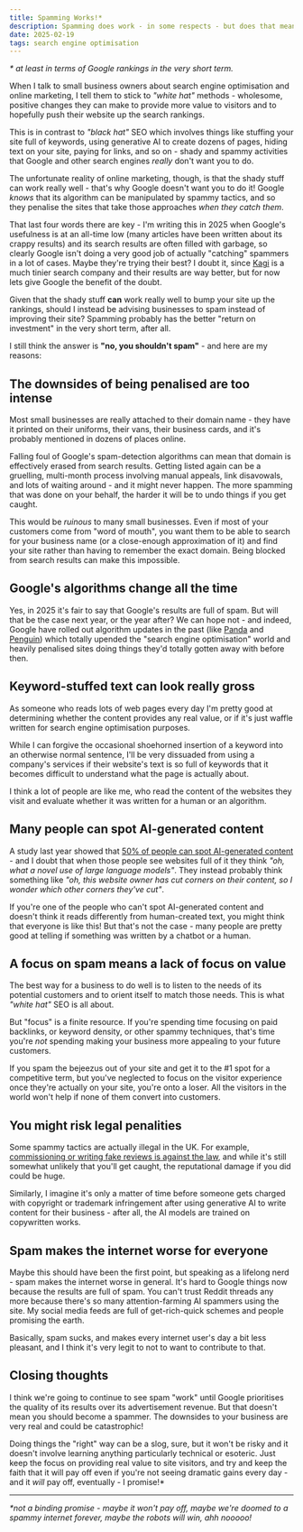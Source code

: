 ```yaml
---
title: Spamming Works!*
description: Spamming does work - in some respects - but does that mean you should become a spammer?
date: 2025-02-19
tags: search engine optimisation
---
```


_\* at least in terms of Google rankings in the very short term._

When I talk to small business owners about search engine optimisation and online marketing, I tell them to stick to _"white hat"_ methods - wholesome, positive changes they can make to provide more value to visitors and to hopefully push their website up the search rankings.

This is in contrast to _"black hat"_ SEO which involves things like stuffing your site full of keywords, using generative AI to create dozens of pages, hiding text on your site, paying for links, and so on - shady and spammy activities that Google and other search engines _really_ don't want you to do.

The unfortunate reality of online marketing, though, is that the shady stuff can work really well - that's why Google doesn't want you to do it! Google _knows_ that its algorithm can be manipulated by spammy tactics, and so they penalise the sites that take those approaches _when they catch them_.

That last four words there are key - I'm writing this in 2025 when Google's usefulness is at an all-time low (many articles have been written about its crappy results) and its search results are often filled with garbage, so clearly Google isn't doing a very good job of actually "catching" spammers in a lot of cases. Maybe they're trying their best? I doubt it, since [Kagi](https://kagi.com) is a much tinier search company and their results are way better, but for now lets give Google the benefit of the doubt.

Given that the shady stuff **can** work really well to bump your site up the rankings, should I instead be advising businesses to spam instead of improving their site? Spamming probably has the better "return on investment" in the very short term, after all.

I still think the answer is **"no, you shouldn't spam"** - and here are my reasons:

## The downsides of being penalised are too intense

Most small businesses are really attached to their domain name - they have it printed on their uniforms, their vans, their business cards, and it's probably mentioned in dozens of places online.

Falling foul of Google's spam-detection algorithms can mean that domain is effectively erased from search results. Getting listed again can be a gruelling, multi-month process involving manual appeals, link disavowals, and lots of waiting around - and it might never happen. The more spamming that was done on your behalf, the harder it will be to undo things if you get caught.

This would be _ruinous_ to many small businesses. Even if most of your customers come from "word of mouth", you want them to be able to search for your business name (or a close-enough approximation of it) and find your site rather than having to remember the exact domain. Being blocked from search results can make this impossible.

## Google's algorithms change all the time

Yes, in 2025 it's fair to say that Google's results are full of spam. But will that be the case next year, or the year after? We can hope not - and indeed, Google have rolled out algorithm updates in the past (like [Panda](https://en.wikipedia.org/wiki/Google_Panda) and [Penguin](https://en.wikipedia.org/wiki/Google_Penguin)) which totally upended the "search engine optimisation" world and heavily penalised sites doing things they'd totally gotten away with before then.

## Keyword-stuffed text can look really gross

As someone who reads lots of web pages every day I'm pretty good at determining whether the content provides any real value, or if it's just waffle written for search engine optimisation purposes.

While I can forgive the occasional shoehorned insertion of a keyword into an otherwise normal sentence, I'll be very dissuaded from using a company's services if their website's text is so full of keywords that it becomes difficult to understand what the page is actually about.

I think a lot of people are like me, who read the content of the websites they visit and evaluate whether it was written for a human or an algorithm.

## Many people can spot AI-generated content

A study last year showed that [50% of people can spot AI-generated content](https://www.marketingtechnews.net/news/50-of-consumers-can-detect-ai-generated-content/) - and I doubt that when those people see websites full of it they think _"oh, what a novel use of large language models"_. They instead probably think something like _"oh, this website owner has cut corners on their content, so I wonder which other corners they've cut"_.

If you're one of the people who can't spot AI-generated content and doesn't think it reads differently from human-created text, you might think that everyone is like this! But that's not the case - many people are pretty good at telling if something was written by a chatbot or a human.

## A focus on spam means a lack of focus on value

The best way for a business to do well is to listen to the needs of its potential customers and to orient itself to match those needs. This is what _"white hat"_ SEO is all about.

But "focus" is a finite resource. If you're spending time focusing on paid backlinks, or keyword density, or other spammy techniques, that's time you're _not_ spending making your business more appealing to your future customers.

If you spam the bejeezus out of your site and get it to the #1 spot for a competitive term, but you've neglected to focus on the visitor experience once they're actually on your site, you're onto a loser. All the visitors in the world won't help if none of them convert into customers.

## You might risk legal penalities

Some spammy tactics are actually illegal in the UK. For example, [commissioning or writing fake reviews is against the law](https://www.gov.uk/government/publications/online-reviews-and-endorsements-advice-for-businesses/online-reviews-giving-consumers-the-full-picture), and while it's still somewhat unlikely that you'll get caught, the reputational damage if you did could be huge.

Similarly, I imagine it's only a matter of time before someone gets charged with copyright or trademark infringement after using generative AI to write content for their business - after all, the AI models are trained on copywritten works.

## Spam makes the internet worse for everyone

Maybe this should have been the first point, but speaking as a lifelong nerd - spam makes the internet worse in general. It's hard to Google things now because the results are full of spam. You can't trust Reddit threads any more because there's so many attention-farming AI spammers using the site. My social media feeds are full of get-rich-quick schemes and people promising the earth.

Basically, spam sucks, and makes every internet user's day a bit less pleasant, and I think it's very legit to not to want to contribute to that.

## Closing thoughts

I think we're going to continue to see spam "work" until Google prioritises the quality of its results over its advertisement revenue. But that doesn't mean you should become a spammer. The downsides to your business are very real and could be catastrophic!

Doing things the "right" way can be a slog, sure, but it won't be risky and it doesn't involve learning anything particularly technical or esoteric. Just keep the focus on providing real value to site visitors, and try and keep the faith that it will pay off even if you're not seeing dramatic gains every day - and it _will_ pay off, eventually - I promise!\*

---

_\*not a binding promise - maybe it won't pay off, maybe we're doomed to a spammy internet forever, maybe the robots will win, ahh nooooo!_
